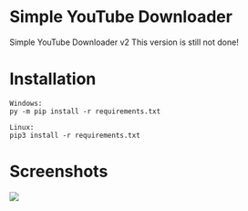 # Simple YouTube Downloader
Simple YouTube Downloader v2
This version is still not done!

# Installation

```
Windows:
py -m pip install -r requirements.txt

Linux:
pip3 install -r requirements.txt
```

# Screenshots
![](https://funprogramming.eu/H3hqp1.png)